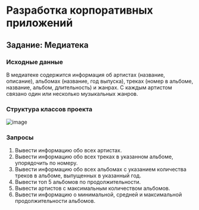 # Разработка корпоративных приложений

## Задание: Медиатека

### Исходные данные
В медиатеке содержится информация об артистах (название, описание), альбомах (название, год выпуска), треках (номер в альбоме, название, альбом, длительность) и жанрах. С каждым артистом связано один или несколько музыкальных жанров.

### Структура классов проекта

![image](https://github.com/user-attachments/assets/39baa8ee-34fd-4344-9530-e8946fd2165f)


### Запросы
1) Вывести информацию обо всех артистах.
2) Вывести информацию обо всех треках в указанном альбоме, упорядочить по номеру.
3) Вывести информацию обо всех альбомах с указанием количества треков в альбоме, выпущенных в указанный год.
4) Вывести топ 5 альбомов по продолжительности.
5) Вывести артистов с максимальным количеством альбомов.
6) Вывести информацию о минимальной, средней и максимальной продолжительности альбомов.
